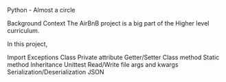 Python - Almost a circle

Background Context
The AirBnB project is a big part of the Higher level curriculum. 

In this project,

Import
Exceptions
Class
Private attribute
Getter/Setter
Class method
Static method
Inheritance
Unittest
Read/Write file
args and kwargs
Serialization/Deserialization
JSON
